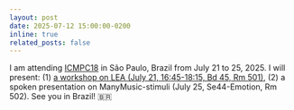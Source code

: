 ```yaml
---
layout: post
date: 2025-07-12 15:00:00-0200
inline: true
related_posts: false
---
```


I am attending [ICMPC18](https://www.icmpc2025.abcogmus.com/) in São Paulo, Brazil from July 21 to 25, 2025. I will present: (1) [a workshop on LEA (July 21, 16:45-18:15, Bd 45, Rm 501)](https://s.gwdg.de/yGKPI1), (2) a spoken presentation on ManyMusic-stimuli (July 25, Se44-Emotion, Rm 502). See you in Brazil! 🇧🇷

